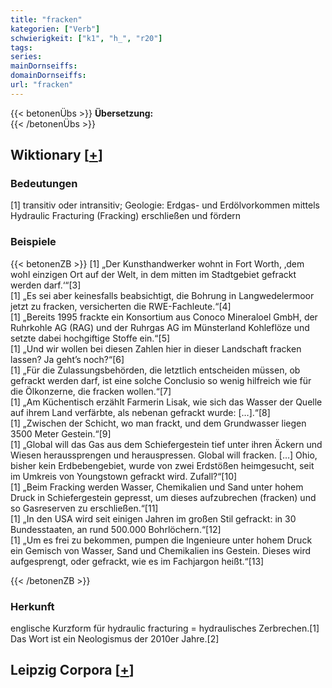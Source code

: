 ```yaml
---
title: "fracken"
kategorien: ["Verb"]
schwierigkeit: ["k1", "h_", "r20"]
tags:
series:
mainDornseiffs:
domainDornseiffs:
url: "fracken"
---
```


{{< betonenÜbs >}}
**Übersetzung:**  
{{< /betonenÜbs >}}

## Wiktionary [[+](https://de.wiktionary.org/wiki/fracken)]

### Bedeutungen
[1] transitiv oder intransitiv; Geologie: Erdgas- und Erdölvorkommen mittels Hydraulic Fracturing (Fracking) erschließen und fördern  

### Beispiele
{{< betonenZB >}}
[1] „Der Kunsthandwerker wohnt in Fort Worth, ‚dem wohl einzigen Ort auf der Welt, in dem mitten im Stadtgebiet gefrackt werden darf.‘“[3]  
[1] „Es sei aber keinesfalls beabsichtigt, die Bohrung in Langwedelermoor jetzt zu fracken, versicherten die RWE-Fachleute.“[4]  
[1] „Bereits 1995 frackte ein Konsortium aus Conoco Mineraloel GmbH, der Ruhrkohle AG (RAG) und der Ruhrgas AG im Münsterland Kohleflöze und setzte dabei hochgiftige Stoffe ein.“[5]  
[1] „Und wir wollen bei diesen Zahlen hier in dieser Landschaft fracken lassen? Ja geht’s noch?“[6]  
[1] „Für die Zulassungsbehörden, die letztlich entscheiden müssen, ob gefrackt werden darf, ist eine solche Conclusio so wenig hilfreich wie für die Ölkonzerne, die fracken wollen.“[7]  
[1] „Am Küchentisch erzählt Farmerin Lisak, wie sich das Wasser der Quelle auf ihrem Land verfärbte, als nebenan gefrackt wurde: […].“[8]  
[1] „Zwischen der Schicht, wo man frackt, und dem Grundwasser liegen 3500 Meter Gestein.“[9]  
[1] „Global will das Gas aus dem Schiefergestein tief unter ihren Äckern und Wiesen heraussprengen und herauspressen. Global will fracken. […] Ohio, bisher kein Erdbebengebiet, wurde von zwei Erdstößen heimgesucht, seit im Umkreis von Youngstown gefrackt wird. Zufall?“[10]  
[1] „Beim Fracking werden Wasser, Chemikalien und Sand unter hohem Druck in Schiefergestein gepresst, um dieses aufzubrechen (fracken) und so Gasreserven zu erschließen.“[11]  
[1] „In den USA wird seit einigen Jahren im großen Stil gefrackt: in 30 Bundesstaaten, an rund 500.000 Bohrlöchern.“[12]  
[1] „Um es frei zu bekommen, pumpen die Ingenieure unter hohem Druck ein Gemisch von Wasser, Sand und Chemikalien ins Gestein. Dieses wird aufgesprengt, oder gefrackt, wie es im Fachjargon heißt.“[13]  

{{< /betonenZB >}}
### Herkunft
englische Kurzform für hydraulic fracturing = hydraulisches Zerbrechen.[1] Das Wort ist ein Neologismus der 2010er Jahre.[2]  


## Leipzig Corpora [[+](https://corpora.uni-leipzig.de/en/res?word=fracken&corpusId=deu_newscrawl-public_2018)]

